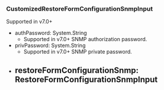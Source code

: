 ### CustomizedRestoreFormConfigurationSnmpInput
Supported in v7.0+

- authPassword: System.String
  - Supported in v7.0+
      SNMP authorization password.
- privPassword: System.String
  - Supported in v7.0+
      SNMP private password.
- restoreFormConfigurationSnmp: RestoreFormConfigurationSnmpInput
  - 

